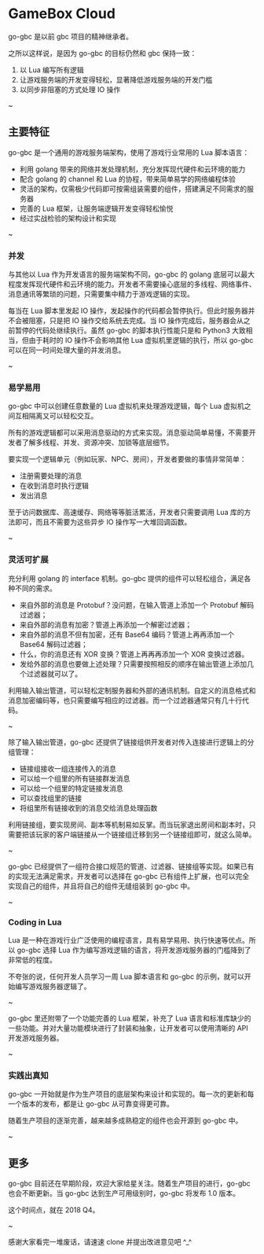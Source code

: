 # GameBox Cloud

go-gbc 是以前 gbc 项目的精神继承者。
 
之所以这样说，是因为 go-gbc 的目标仍然和 gbc 保持一致：

1. 以 Lua 编写所有逻辑
2. 让游戏服务端的开发变得轻松，显著降低游戏服务端的开发门槛
3. 以同步非阻塞的方式处理 IO 操作

~

## 主要特征

go-gbc 是一个通用的游戏服务端架构，使用了游戏行业常用的 Lua 脚本语言：

- 利用 golang 带来的网络并发处理机制，充分发挥现代硬件和云环境的能力
- 配合 golang 的 channel 和 Lua 的协程，带来简单易学的网络编程体验
- 灵活的架构，仅需极少代码即可按需组装需要的组件，搭建满足不同需求的服务器
- 完善的 Lua 框架，让服务端逻辑开发变得轻松愉悦
- 经过实战检验的架构设计和实现

~

### 并发

与其他以 Lua 作为开发语言的服务端架构不同，go-gbc 的 golang 底层可以最大程度发挥现代硬件和云环境的能力。开发者不需要操心底层的多线程、网络事件、消息通讯等繁琐的问题，只需要集中精力于游戏逻辑的实现。

每当在 Lua 脚本里发起 IO 操作，发起操作的代码都会暂停执行。但此时服务器并不会被阻塞，只是把 IO 操作交给系统去完成。当 IO 操作完成后，服务器会从之前暂停的代码处继续执行。虽然 go-gbc 的脚本执行性能只是和 Python3 大致相当，但由于耗时的 IO 操作不会影响其他 Lua 虚拟机里逻辑的执行，所以 go-gbc 可以在同一时间处理大量的并发消息。

~

### 易学易用

go-gbc 中可以创建任意数量的 Lua 虚拟机来处理游戏逻辑，每个 Lua 虚拟机之间互相隔离又可以轻松交互。

所有的游戏逻辑都可以采用消息驱动的方式来实现。消息驱动简单易懂，不需要开发者了解多线程、并发、资源冲突、加锁等底层细节。

要实现一个逻辑单元（例如玩家、NPC、房间），开发者要做的事情非常简单：

- 注册需要处理的消息
- 在收到消息时执行逻辑
- 发出消息

至于访问数据库、高速缓存、网络等等脏活累活，开发者只需要调用 Lua 库的方法即可，而且不需要为这些异步 IO 操作写一大堆回调函数。

~

### 灵活可扩展

充分利用 golang 的 interface 机制。go-gbc 提供的组件可以轻松组合，满足各种不同的需求。

- 来自外部的消息是 Protobuf？没问题，在输入管道上添加一个 Protobuf 解码过滤器；
- 来自外部的消息有加密？管道上再添加一个解密过滤器；
- 来自外部的消息不但有加密，还有 Base64 编码？管道上再再添加一个 Base64 解码过滤器；
- 什么，你的消息还有 XOR 变换？管道上再再再添加一个 XOR 变换过滤器。
- 发给外部的消息也要做上述处理？只需要按照相反的顺序在输出管道上添加几个过滤器就可以了。

利用输入输出管道，可以轻松定制服务器和外部的通讯机制。自定义的消息格式和消息加密编码等，也只需要编写相应的过滤器。而一个过滤器通常只有几十行代码。

~

除了输入输出管道，go-gbc 还提供了链接组供开发者对传入连接进行逻辑上的分组管理：

- 链接组接收一组连接传入的消息
- 可以给一个组里的所有链接群发消息
- 可以给一个组里的特定链接发消息
- 可以查找组里的链接
- 将组里所有链接收到的消息交给消息处理函数

利用链接组，要实现房间、副本等机制易如反掌。而当玩家退出房间和副本时，只需要把该玩家的客户端链接从一个链接组迁移到另一个链接组即可，就这么简单。

~

go-gbc 已经提供了一组符合接口规范的管道、过滤器、链接组等实现。如果已有的实现无法满足需求，开发者可以选择在 go-gbc 已有组件上扩展，也可以完全实现自己的组件，并且将自己的组件无缝组装到 go-gbc 中。

~

### Coding in Lua

Lua 是一种在游戏行业广泛使用的编程语言，具有易学易用、执行快速等优点。所以 go-gbc 选择 Lua 作为编写游戏逻辑的语言，将开发游戏服务器的门槛降到了非常低的程度。

不夸张的说，任何开发人员学习一周 Lua 脚本语言和 go-gbc 的示例，就可以开始编写游戏服务器逻辑了。

~

go-gbc 里还附带了一个功能完善的 Lua 框架，补充了 Lua 语言和标准库缺少的一些功能。并对大量功能模块进行了封装和抽象，让开发者可以使用清晰的 API 开发游戏服务器。

~


### 实践出真知

go-gbc 一开始就是作为生产项目的底层架构来设计和实现的。每一次的更新和每一个版本的发布，都是让 go-gbc 从可靠变得更可靠。

随着生产项目的逐渐完善，越来越多成熟稳定的组件也会开源到 go-gbc 中。

~

## 更多

go-gbc 目前还在早期阶段，欢迎大家给星关注。随着生产项目的进行，go-gbc 也会不断更新。当 go-gbc 达到生产可用级别时，go-gbc 将发布 1.0 版本。

这个时间点，就在 2018 Q4。

~

感谢大家看完一堆废话，请速速 clone 并提出改进意见吧 ^_^

